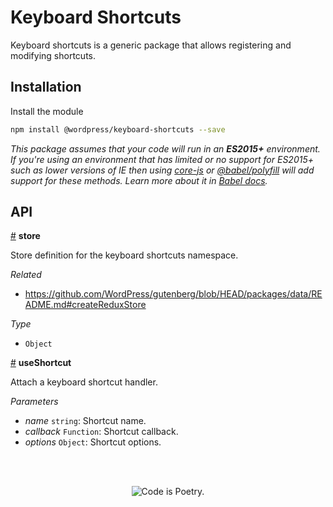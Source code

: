 # Keyboard Shortcuts

Keyboard shortcuts is a generic package that allows registering and modifying shortcuts.

## Installation

Install the module

```bash
npm install @wordpress/keyboard-shortcuts --save
```

_This package assumes that your code will run in an **ES2015+** environment. If you're using an environment that has limited or no support for ES2015+ such as lower versions of IE then using [core-js](https://github.com/zloirock/core-js) or [@babel/polyfill](https://babeljs.io/docs/en/next/babel-polyfill) will add support for these methods. Learn more about it in [Babel docs](https://babeljs.io/docs/en/next/caveats)._

## API

<!-- START TOKEN(Autogenerated API docs) -->

<a name="store" href="#store">#</a> **store**

Store definition for the keyboard shortcuts namespace.

_Related_

-   <https://github.com/WordPress/gutenberg/blob/HEAD/packages/data/README.md#createReduxStore>

_Type_

-   `Object`

<a name="useShortcut" href="#useShortcut">#</a> **useShortcut**

Attach a keyboard shortcut handler.

_Parameters_

-   _name_ `string`: Shortcut name.
-   _callback_ `Function`: Shortcut callback.
-   _options_ `Object`: Shortcut options.


<!-- END TOKEN(Autogenerated API docs) -->

<br/><br/><p align="center"><img src="https://s.w.org/style/images/codeispoetry.png?1" alt="Code is Poetry." /></p>
